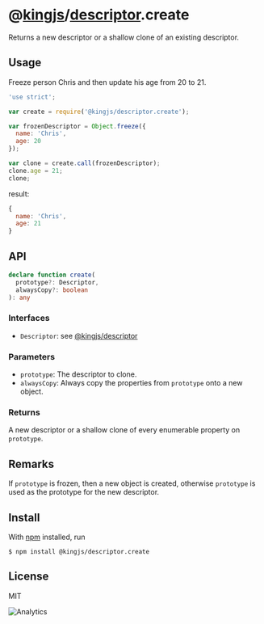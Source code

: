 # @[kingjs](https://www.npmjs.com/package/kingjs)/[descriptor](https://www.npmjs.com/package/@kingjs/descriptor).create
Returns a new descriptor or a shallow clone of an existing descriptor.
## Usage
Freeze person Chris and then update his age from 20 to 21. 
```js
'use strict';

var create = require('@kingjs/descriptor.create');

var frozenDescriptor = Object.freeze({ 
  name: 'Chris',
  age: 20
});

var clone = create.call(frozenDescriptor);
clone.age = 21;
clone;
```
result:
```js
{
  name: 'Chris',
  age: 21
}
```
## API
```ts
declare function create(
  prototype?: Descriptor,
  alwaysCopy?: boolean
): any
```
### Interfaces
- `Descriptor`: see [@kingjs/descriptor][descriptor]
### Parameters
- `prototype`: The descriptor to clone.
- `alwaysCopy`: Always copy the properties from `prototype` onto a new object.
### Returns
A new descriptor or a shallow clone of every enumerable property on `prototype`.
## Remarks
If `prototype` is frozen, then a new object is created, otherwise `prototype` is used as the prototype for the new descriptor.
## Install
With [npm](https://npmjs.org/) installed, run
```
$ npm install @kingjs/descriptor.create
```
## License
MIT

![Analytics](https://analytics.kingjs.net/descriptor/create)

  [descriptor]: https://www.npmjs.com/package/@kingjs/descriptor
